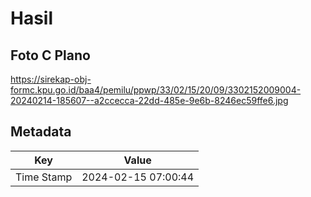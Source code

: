 # Hasil

## Foto C Plano

https://sirekap-obj-formc.kpu.go.id/baa4/pemilu/ppwp/33/02/15/20/09/3302152009004-20240214-185607--a2ccecca-22dd-485e-9e6b-8246ec59ffe6.jpg


## Metadata

| Key        | Value               |
| ---------- | ------------------- |
| Time Stamp | 2024-02-15 07:00:44 |



